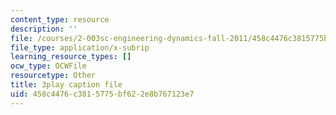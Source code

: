 ```yaml
---
content_type: resource
description: ''
file: /courses/2-003sc-engineering-dynamics-fall-2011/458c4476c3815775bf622e8b767123e7_jROTMB142T0.vtt
file_type: application/x-subrip
learning_resource_types: []
ocw_type: OCWFile
resourcetype: Other
title: 3play caption file
uid: 458c4476-c381-5775-bf62-2e8b767123e7
---
```

